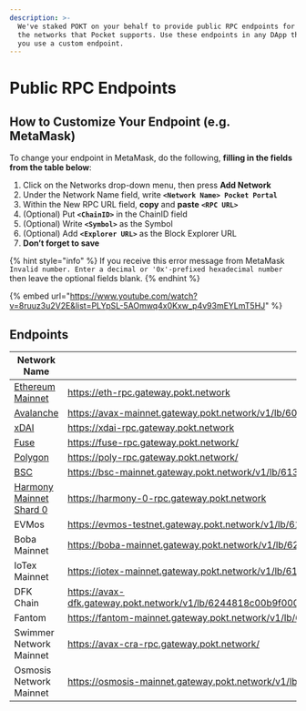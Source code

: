 ```yaml
---
description: >-
  We've staked POKT on your behalf to provide public RPC endpoints for all of
  the networks that Pocket supports. Use these endpoints in any DApp that lets
  you use a custom endpoint.
---
```


# Public RPC Endpoints

## How to Customize Your Endpoint (e.g. MetaMask)

To change your endpoint in MetaMask, do the following, **filling in the fields from the table below**:

1. Click on the Networks drop-down menu, then press **Add Network**
2. Under the Network Name field, write **`<Network Name> Pocket Portal`**
3. Within the New RPC URL field, **copy** and **paste** **`<RPC URL>`**
4. (Optional) Put **`<ChainID>`** in the ChainID field
5. (Optional) Write **`<Symbol>`** as the Symbol
6. (Optional) Add **`<Explorer URL>`** as the Block Explorer URL
7. **Don’t forget to save**

{% hint style="info" %}
If you receive this error message from MetaMask `Invalid number. Enter a decimal or '0x'-prefixed hexadecimal number` then leave the optional fields blank.
{% endhint %}

{% embed url="https://www.youtube.com/watch?v=8ruuz3u2V2E&list=PLYpSL-5AOmwq4x0Kxw_p4v93mEYLmT5HJ" %}

## Endpoints

| **Network Name**                                        | RPC URL                                                                                                                           | ChainID    | Symbol | Explorer URL                          |
| ------------------------------------------------------- | --------------------------------------------------------------------------------------------------------------------------------- | ---------- | ------ | ------------------------------------- |
| [Ethereum Mainnet](https://youtu.be/8ruuz3u2V2E)        | https://eth-rpc.gateway.pokt.network                                                                                              | 1          | ETH    | https://etherscan.io                  |
| [Avalanche](https://youtu.be/9SNGe2tfmmw)               | https://avax-mainnet.gateway.pokt.network/v1/lb/605238bf6b986eea7cf36d5e/ext/bc/C/rpc                                             | 43114      | AVAX   | https://cchain.explorer.avax.network/ |
| [xDAI](https://youtu.be/9nfL7l6YtkU)                    | https://xdai-rpc.gateway.pokt.network                                                                                             | 100        | xDAI   | https://blockscout.com/poa/xdai       |
| [Fuse](https://youtu.be/sSg8QWgR\_T8)                   | https://fuse-rpc.gateway.pokt.network/                                                                                            | 122        | Fuse   | https://explorer.fuse.io              |
| [Polygon](https://youtu.be/C0jDq20pBYQ)                 | https://poly-rpc.gateway.pokt.network/                                                                                            | 137        | Matic  | https://polygonscan.com               |
| [BSC](https://youtu.be/fLTvtBtOEg0)                     | https://bsc-mainnet.gateway.pokt.network/v1/lb/6136201a7bad1500343e248d                                                           | 56         | BNB    | https://bscscan.com                   |
| [Harmony Mainnet Shard 0](https://youtu.be/w9ZziTu0ROo) | https://harmony-0-rpc.gateway.pokt.network                                                                                        | 1666600000 | ONE    | https://explorer.harmony.one          |
| EVMos                                                   | https://evmos-testnet.gateway.pokt.network/v1/lb/61aabb3495d548003aebfd1c                                                         | 9000       | PHOTON | https://evm.evmos.org/                |
| Boba Mainnet                                            | https://boba-mainnet.gateway.pokt.network/v1/lb/6258298b981a0200395864f0                                                          | 288        | ETH    | https://blockexplorer.boba.network/   |
| IoTex Mainnet                                           | https://iotex-mainnet.gateway.pokt.network/v1/lb/6176f902e19001003499f492                                                         | 4689       | IOTX   | https://iotexscan.io/                 |
| DFK Chain                                               | https://avax-dfk.gateway.pokt.network/v1/lb/6244818c00b9f0003ad1b619/ext/bc/q2aTwKuyzgs8pynF7UXBZCU7DejbZbZ6EUyHr3JQzYgwNPUPi/rpc | 53935      | JEWEL  | https://explorer.dfkchain.com/        |
| Fantom                                                  | https://fantom-mainnet.gateway.pokt.network/v1/lb/6261a8a154c745003bcdb0f8                                                        | 250        | FTM    | https://ftmscan.com                   |
| Swimmer Network Mainnet                                 | https://avax-cra-rpc.gateway.pokt.network/                                                                                        | 73772      | TUS    | https://explorer.swimmer.network/     |
| Osmosis Network Mainnet                                 | https://osmosis-mainnet.gateway.pokt.network/v1/lb/62f402faf040e90039ec6032                                                        |            | OSMO   | https://www.mintscan.io/osmosis      |
